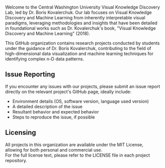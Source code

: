 Welcome to the Central Washington University Visual Knowledge Discovery Lab, led by Dr. Boris Kovalerchuk. Our lab focuses on Visual Knowledge Discovery and Machine Learning from inherently interpretable visual paradigms, leveraging methodologies and insights that have been detailed in foundational works such as Dr. Kovalerchuk's book, "Visual Knowledge Discovery and Machine Learning" (2018).  

This GitHub organization contains research projects conducted by students under the guidance of Dr. Boris Kovalerchuk, contributing to the field of high-dimensional data visualization and machine learning techniques for identifying complex n-D data patterns.  

## Issue Reporting

If you encounter any issues with our projects, please submit an issue report directly on the relevant project's GitHub page, ideally include:

- Environment details (OS, software version, language used version)
- A detailed description of the issue
- Resultant behavior and expected behavior
- Steps to reproduce the issue, if possible

## Licensing

All projects in this organization are available under the MIT License, allowing for both personal and commercial use.  
For the full license text, please refer to the LICENSE file in each project repository.
